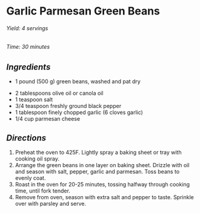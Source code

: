 # Garlic Parmesan Green Beans

######  Yield: 4 servings
######  Time:  30 minutes

##  *Ingredients*
- 1 pound (500 g) green beans, washed and pat dry
<!--  -->
- 2 tablespoons olive oil or canola oil
- 1 teaspoon salt
- 3/4 teaspoon freshly ground black pepper
- 1 tablespoon finely chopped garlic (6 cloves garlic)
- 1/4 cup parmesan cheese


##  *Directions*
1. Preheat the oven to 425F. Lightly spray a baking sheet or tray with cooking oil spray.
2. Arrange the green beans in one layer on baking sheet. Drizzle with oil and season with salt, pepper, garlic and parmesan. Toss beans to evenly coat.
3. Roast in the oven for 20-25 minutes, tossing halfway through cooking time, until fork tender. 
4. Remove from oven, season with extra salt and pepper to taste. Sprinkle over with parsley and serve.